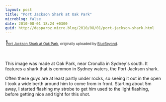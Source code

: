 ```yaml
---
layout: post
title: "Port Jackson Shark at Oak Park"
microblog: false
date: 2010-08-01 18:24 +0300
guid: http://desparoz.micro.blog/2010/08/01/port-jackson-shark.html
---
```

<div style="text-align: left; padding: 3px;"><a title="photo sharing" href="http://www.flickr.com/photos/bluebeyond/4851926998/"><img style="border: solid 2px #000000;" src="http://desparoz.me/uploads/2017/bc5d6e87e3.jpg" alt="" /></a> <br /> <span style="font-size: 0.8em; margin-top: 0px;"><a href="http://www.flickr.com/photos/bluebeyond/4851926998/">Port Jackson Shark at Oak Park</a>, originally uploaded by <a href="http://www.flickr.com/people/bluebeyond/">BlueBeyond</a>.</span></div>
<p>&nbsp;</p>
<p>This image was made at Oak Park, near Cronulla in Sydney's south. It features a shark that is common in Sydney waters, the Port Jackson shark.</p>
<p> Often these guys are at least partly under rocks, so seeing it out in the open I took a wide berth around him to come from in front. Starting about 5m away, I started flashing my strobe to get him used to the light flashing, before getting nice and tight for this shot.</p>
<p>&nbsp;</p>
